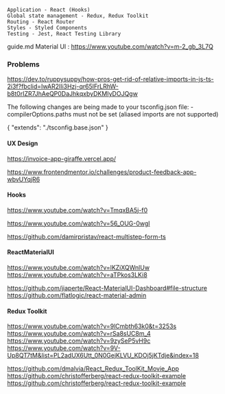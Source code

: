     Application - React (Hooks)
    Global state management - Redux, Redux Toolkit
    Routing - React Router
    Styles - Styled Components
    Testing - Jest, React Testing Library

guide.md
Material UI : https://www.youtube.com/watch?v=m-2_gb_3L7Q

### Problems

https://dev.to/ruppysuppy/how-pros-get-rid-of-relative-imports-in-js-ts-2i3f?fbclid=IwAR2lIi3Hzj-qr65lFrLRhW-b8t0rIZR7JhAeQP0DaJhkqxbyDKMIyDOJQgw

The following changes are being made to your tsconfig.json file: - compilerOptions.paths must not be set (aliased imports are not supported)

{
"extends": "./tsconfig.base.json"
}

#### UX Design

https://invoice-app-giraffe.vercel.app/

https://www.frontendmentor.io/challenges/product-feedback-app-wbvUYqjR6

#### Hooks

https://www.youtube.com/watch?v=TmqxBA5j-f0

https://www.youtube.com/watch?v=56_OUG-0wgI

https://github.com/damirpristav/react-multistep-form-ts

#### ReactMaterialUI

https://www.youtube.com/watch?v=lKZiXQWnlUw
https://www.youtube.com/watch?v=aTPkos3LKi8

https://github.com/jiaperte/React-MaterialUI-Dashboard#file-structure
https://github.com/flatlogic/react-material-admin

#### Redux Toolkit

https://www.youtube.com/watch?v=9lCmbth63k0&t=3253s
https://www.youtube.com/watch?v=rSa8sUC8m_4
https://www.youtube.com/watch?v=9zySeP5vH9c
https://www.youtube.com/watch?v=9V-Up8QT7tM&list=PL2adUX6Utt_0N0GejKLVU_KDOj5jKTdje&index=18

https://github.com/dmalvia/React_Redux_ToolKit_Movie_App
https://github.com/christofferberg/react-redux-toolkit-example
https://github.com/christofferberg/react-redux-toolkit-example
